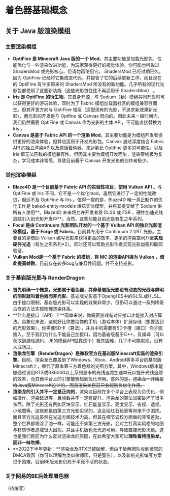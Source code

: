 # 着色器基础概念

## 关于 Java 版渲染模组

### 主要渲染模组

- **OptiFine 是 Minecraft Java 版的一个 Mod**。其主要功能是加载光影包、性能优化与一些渲染改进功能，为玩家获得更好的视觉体验。你可能也听说过 ShadersMod 或光影核心，但请勿再使用它。 ShadersMod 已经过期已久，因为 OptiFine 已经将它集成进代码，并接管了它的后续更新工作，而且现在的 OptiFine 有许多原来的 ShadersMod 所没有的新功能。几乎所有的现代光影包都使用了这些新功能（这些光影包往往不再适用于 ShadersMod） 。
- **Iris 是 OptiFine 的衍生物**。其自身开源，与 Sodium（钠）模组共同开启时可以获得更好的游玩体验，同时为了 Fabric 模组加载器社区的模组兼容性而生。但其开发方向与 OptiFine 相反（适配现有的光影，不追求新效果新光影），而光影的开发是与 Optfine 或 Canvas 同向的。因此未来一段时间内，我们仍然需要 OptiFine 或 Canvas 作为光影的主体 API，不可能直接替换为 Iris 。  
- **Canvas 是基于 Fabric API 的一个渲染 Mod**。其主要功能是为模组开发者提供更好的渲染体验，但其也适用于开发光影包。Canvas 通过深度结合 Fabric API 的独立渲染API以及原版着色器，来达到比 Optifine 更多的可能性，以及 Iris 都无法匹敌的模组兼容性。但因其主要为模组开发而生，渲染管线极为复杂，学习成本非常高，导致目前基于 Canvas 开发光影的创作者极少。

### 其他渲染模组

- **Blaze4D 是一个目前基于 Fabric API 的实验性项目，使用 Vulkan API** 。与 OptiFine 或 Iris 不同，它不是一个优化mod。虽然它进行了一定的性能改进，但远不及 OptiFine 与 Iris 。值得一提的是，Blaze4D 唯一真正制作的优化工作是 baked-entity-models 烘焙实体模型，并将其提交给了 Sodium 供所有人使用**。Blaze4D 未来将允许开发者将 DLSS 或 FSR 、硬件加速光线追踪引入到光影开发中**。当然，这些功能目前还是有生之年系列。
- **Focal 是由 Continuum 光影团队开发的一个基于 Vulkan API 的独立光影渲染模组，基于 Forge 或 Fabric**。目前其专用于 Continuum 2.1/RT 光影。主要目的是借助 Vulkan 编写光影来获得更高的效率、更多的渲染空间乃至**实现硬件光追**（有生之年系列×2）。同时还可以帮助光影作者实现光影加密和联网验证。
- **Vulkan Mod是一个基于 Fabric 的模组，将 MC 的渲染API换为 Vulkan ，借此提高帧数**。目前存在较多bug与兼容性问题，并不支持光影。

### 关于基岩版光影与 RenderDragon

- **首先明确一个概念，光影属于着色器，并非基岩版光影没有动态的光线与鲜明的阴影就叫着色器而非光影**。基岩版光影基于Opengl ES中的GLSL或HLSL。由于接口限制，基岩版光影可以实现的效果非常少，但仍可以通过一系列稀奇古怪的方法实现物理渲染体系。
- **什么是接口（API）？**简单来说，你需要游戏有对应接口才能接入对应算法。具象化来说，这就好比你要给你的手机（游戏本体）扩展存储（想要达到的光影效果），你需要SD卡（算法），并且手机需要有SD卡槽（接口）你才能插入。至于我们为什么不能自己加接口，因为基岩版基于C++，反编译（可以获取到游戏源码，JE的模组API就靠这个）极其困难，几乎不可能实现，没有人成功过。
- **渲染龙引擎（RenderDragon）是微软官方在基岩版Minecraft实装的渲染引擎**。目前，渲染龙已覆盖到了Windows、Xbox、Android等多平台的基岩版Minecraft上，替代了原本第三方着色器的光照方案。其中，Windows版本能够通过调用RTX或RX6000以上系列显卡的光线追踪加速单元以提升光线追踪的效率，而其他平台上的引擎能够起到优化作用。~~意外的是，渲染龙一开始是给Java版Minecraft设计的，而且渲染龙目前只会起到负优化作用。~~
- **渲染龙的引入并不一定是正向的**，渲染龙目前在多个平台上表现为负优化，例如操作、渲染延迟等，且帧数并不一定有提升。渲染龙的算法加密破坏了很多东西，除了光影还有例如区块显示、红石能量显示、亮度显示、夜视、透视、小地图等，这些都是由第三方光影实现的，这会给红石玩家等带来不少困扰。而且官方光追虽然在光追方面技术力高，但其在细节调校方面做的非常差劲，整个世界都跟涂了油一样，可能还不如第三方光影，会对主打真实风格的地图与材质作者造成很大困扰，并且手机版也无光追可用，导致直接光影灭绝。这也是我们目前为什么反对渲染龙的原因，在此希望大家可以**理性看待渲染龙，而非一味吹捧**。
- **2022下半年更新：**渲染龙及RTX已被破解，但由于破解团队收到微软的DMCA致函（你可以理解为类似律师函，只是警告），以及新的光影编写方案过于困难，目前BE版光影仍处于半死不活的状态。

### 关于网易的BE后处理着色器

（待编写）
